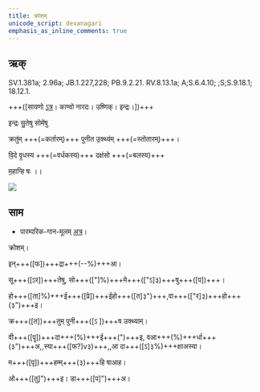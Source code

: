 ```yaml
---
title: क्रोशम्  
unicode_script: devanagari  
emphasis_as_inline_comments: true
---   
```


## ऋक्

SV.1.381a; 2.96a; JB.1.227,228; PB.9.2.21. RV.8.13.1a; A;S.6.4.10; ;S;S.9.18.1; 18.12.1.

+++([सायणो [ऽत्र](https://archive.org/stream/RgVedaWithSayanasCommentaryPart3/rv_sayanabhasya_part3#page/n700/mode/1up&sa=D&ust=1542425956185000)। काण्वो नारदः। उष्णिक्। इन्द्रः।])+++

इन्द्रः सु॒तेषु सोमे॑षु

क्रतु॑म् +++(=कर्तारम्)+++ पुनीत उ॒क्थ्य॑म् +++(=स्तोतारम्)+++।

वि॒दे वृ॒धस्य +++(=वर्धकस्य)+++ दक्ष॑सो +++(=बलस्य)+++

म॒हान्हि षः ।।

![](../../images/indra-as-maghavAn-followed-by-people-bearing-wealth-moving-towards-a-yajamAna.png)


## साम

- पारम्परिक-गान-मूलम् [अत्र](https://sanskritdocuments.org/sites/pssramanujaswamy/VIVAAHA%20UPANAYANA%20SAAMAANI.pdf&sa=D&ust=1542425956186000)।
<div class="audioEmbed"  caption="रामानुजार्यः 1974 " src="https://archive
.org/download/jaiminIya-sAma-gAna-paravastu-tradition-rAmAnuja/krosham.mp3"></div>
<div class="audioEmbed"  caption="गोपालार्यः 2015  " src="https://archive
.org/download/jaiminIya-sAma-gAna-paravastu-tradition-gopAla-2015/krosham.mp3"></div>
<div class="audioEmbed"  caption="गोपालपवनयोर् अनुवचनम् 2015 1x" src="https://archive
.org/download/jaiminIya-sAma-gAna-paravastu-tradition-anuvachanam-gopAla-pavana-2015/krosham.mp3"></div>
<div class="audioEmbed"  caption="गोपालपवनयोर् अनुवचनम् 2015 1.5x" src="https://archive
.org/download/jaiminIya-sAma-gAna-paravastu-tradition-anuvachanam-gopAla-pavana-2015-150p-speed/krosham.mp3"></div>

क्रोशम्।

इन्+++([फ])+++द्रा+++(--%)+++आ।

सू+++([ऽर])+++तेषु, सो+++(["]%)+++मे+++(["ऽ]३)+++षु+++([प])+++।

हो+++([ता]%)+++ई+++([प्रे])+++ईहो+++([त]३")+++,वा+++(["र]३)+++हो+++(३")+++इ।

क्र+++([त])+++तुम् पुनी+++([ऽ ])+++ष उक्थ्याम्।

वी+++([पॄ])+++दा+++(%)+++ई+++(")+++इ, वआ+++(%)+++र्धा+++(३")+++अ,,स्या+++([फ?]v३)+++,,आ दा+++([ऽ]३%)+++क्षाअस्या।

म+++([पृ])+++हम्म्+++(३)+++हि षाआह।

ओ+++([तु]")+++इ। डा+++([प]")+++अ।
